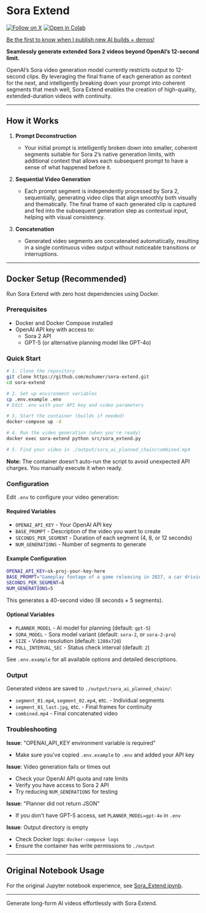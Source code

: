 # Sora Extend

[![Follow on X](https://img.shields.io/twitter/follow/mattshumer_?style=social)](https://x.com/mattshumer_) [![Open in Colab](https://colab.research.google.com/assets/colab-badge.svg)](https://colab.research.google.com/github/mshumer/sora-extend/blob/main/Sora_Extend.ipynb)

[Be the first to know when I publish new AI builds + demos!](https://tally.so/r/w2M17p)

**Seamlessly generate extended Sora 2 videos beyond OpenAI’s 12-second limit.**

OpenAI’s Sora video generation model currently restricts output to 12-second clips. By leveraging the final frame of each generation as context for the next, and intelligently breaking down your prompt into coherent segments that mesh well, Sora Extend enables the creation of high-quality, extended-duration videos with continuity.

---

## How it Works

1. **Prompt Deconstruction**

   * Your initial prompt is intelligently broken down into smaller, coherent segments suitable for Sora 2’s native generation limits, with additional context that allows each subsequent prompt to have a sense of what happened before it.

2. **Sequential Video Generation**

   * Each prompt segment is independently processed by Sora 2, sequentially, generating video clips that align smoothly both visually and thematically. The final frame of each generated clip is captured and fed into the subsequent generation step as contextual input, helping with visual consistency.

3. **Concatenation**

   * Generated video segments are concatenated automatically, resulting in a single continuous video output without noticeable transitions or interruptions.

---

## Docker Setup (Recommended)

Run Sora Extend with zero host dependencies using Docker.

### Prerequisites

- Docker and Docker Compose installed
- OpenAI API key with access to:
  - Sora 2 API
  - GPT-5 (or alternative planning model like GPT-4o)

### Quick Start

```bash
# 1. Clone the repository
git clone https://github.com/mshumer/sora-extend.git
cd sora-extend

# 2. Set up environment variables
cp .env.example .env
# Edit .env with your API key and video parameters

# 3. Start the container (builds if needed)
docker-compose up -d

# 4. Run the video generation (when you're ready)
docker exec sora-extend python src/sora_extend.py

# 5. Find your video in ./output/sora_ai_planned_chain/combined.mp4
```

**Note:** The container doesn't auto-run the script to avoid unexpected API charges. You manually execute it when ready.

### Configuration

Edit `.env` to configure your video generation:

#### Required Variables

- `OPENAI_API_KEY` - Your OpenAI API key
- `BASE_PROMPT` - Description of the video you want to create
- `SECONDS_PER_SEGMENT` - Duration of each segment (4, 8, or 12 seconds)
- `NUM_GENERATIONS` - Number of segments to generate

#### Example Configuration

```bash
OPENAI_API_KEY=sk-proj-your-key-here
BASE_PROMPT="Gameplay footage of a game releasing in 2027, a car driving through a futuristic city"
SECONDS_PER_SEGMENT=8
NUM_GENERATIONS=5
```

This generates a 40-second video (8 seconds × 5 segments).

#### Optional Variables

- `PLANNER_MODEL` - AI model for planning (default: `gpt-5`)
- `SORA_MODEL` - Sora model variant (default: `sora-2`, or `sora-2-pro`)
- `SIZE` - Video resolution (default: `1280x720`)
- `POLL_INTERVAL_SEC` - Status check interval (default: `2`)

See `.env.example` for all available options and detailed descriptions.

### Output

Generated videos are saved to `./output/sora_ai_planned_chain/`:
- `segment_01.mp4`, `segment_02.mp4`, etc. - Individual segments
- `segment_01_last.jpg`, etc. - Final frames for continuity
- `combined.mp4` - Final concatenated video

### Troubleshooting

**Issue**: "OPENAI_API_KEY environment variable is required"
- Make sure you've copied `.env.example` to `.env` and added your API key

**Issue**: Video generation fails or times out
- Check your OpenAI API quota and rate limits
- Verify you have access to Sora 2 API
- Try reducing `NUM_GENERATIONS` for testing

**Issue**: "Planner did not return JSON"
- If you don't have GPT-5 access, set `PLANNER_MODEL=gpt-4o` in `.env`

**Issue**: Output directory is empty
- Check Docker logs: `docker-compose logs`
- Ensure the container has write permissions to `./output`

---

## Original Notebook Usage

For the original Jupyter notebook experience, see [Sora_Extend.ipynb](Sora_Extend.ipynb).

---

Generate long-form AI videos effortlessly with Sora Extend.
